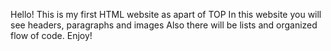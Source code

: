 Hello! This is my first HTML website as apart of TOP 
In this website you will see headers, paragraphs and images 
Also there will be lists and organized flow of code.
Enjoy! 
